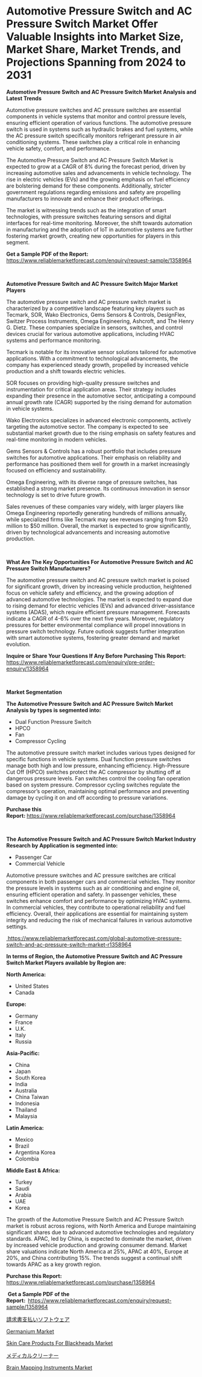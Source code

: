 <p><h1>Automotive Pressure Switch and AC Pressure Switch Market Offer Valuable Insights into Market Size, Market Share, Market Trends, and Projections Spanning from 2024 to 2031</h1></p><p><strong>Automotive Pressure Switch and AC Pressure Switch Market Analysis and Latest Trends</strong></p>
<p><p>Automotive pressure switches and AC pressure switches are essential components in vehicle systems that monitor and control pressure levels, ensuring efficient operation of various functions. The automotive pressure switch is used in systems such as hydraulic brakes and fuel systems, while the AC pressure switch specifically monitors refrigerant pressure in air conditioning systems. These switches play a critical role in enhancing vehicle safety, comfort, and performance.</p><p>The Automotive Pressure Switch and AC Pressure Switch Market is expected to grow at a CAGR of 8% during the forecast period, driven by increasing automotive sales and advancements in vehicle technology. The rise in electric vehicles (EVs) and the growing emphasis on fuel efficiency are bolstering demand for these components. Additionally, stricter government regulations regarding emissions and safety are propelling manufacturers to innovate and enhance their product offerings. </p><p>The market is witnessing trends such as the integration of smart technologies, with pressure switches featuring sensors and digital interfaces for real-time monitoring. Moreover, the shift towards automation in manufacturing and the adoption of IoT in automotive systems are further fostering market growth, creating new opportunities for players in this segment.</p></p>
<p><strong>Get a Sample PDF of the Report:&nbsp;</strong> <a href="https://www.reliablemarketforecast.com/enquiry/request-sample/1358964">https://www.reliablemarketforecast.com/enquiry/request-sample/1358964</a></p>
<p>&nbsp;</p>
<p><strong>Automotive Pressure Switch and AC Pressure Switch Major Market Players</strong></p>
<p><p>The automotive pressure switch and AC pressure switch market is characterized by a competitive landscape featuring key players such as Tecmark, SOR, Wako Electronics, Gems Sensors & Controls, DesignFlex, Switzer Process Instruments, Omega Engineering, Ashcroft, and The Henry G. Dietz. These companies specialize in sensors, switches, and control devices crucial for various automotive applications, including HVAC systems and performance monitoring.</p><p>Tecmark is notable for its innovative sensor solutions tailored for automotive applications. With a commitment to technological advancements, the company has experienced steady growth, propelled by increased vehicle production and a shift towards electric vehicles. </p><p>SOR focuses on providing high-quality pressure switches and instrumentation for critical application areas. Their strategy includes expanding their presence in the automotive sector, anticipating a compound annual growth rate (CAGR) supported by the rising demand for automation in vehicle systems.</p><p>Wako Electronics specializes in advanced electronic components, actively targeting the automotive sector. The company is expected to see substantial market growth due to the rising emphasis on safety features and real-time monitoring in modern vehicles.</p><p>Gems Sensors & Controls has a robust portfolio that includes pressure switches for automotive applications. Their emphasis on reliability and performance has positioned them well for growth in a market increasingly focused on efficiency and sustainability.</p><p>Omega Engineering, with its diverse range of pressure switches, has established a strong market presence. Its continuous innovation in sensor technology is set to drive future growth.</p><p>Sales revenues of these companies vary widely, with larger players like Omega Engineering reportedly generating hundreds of millions annually, while specialized firms like Tecmark may see revenues ranging from $20 million to $50 million. Overall, the market is expected to grow significantly, driven by technological advancements and increasing automotive production.</p></p>
<p>&nbsp;</p>
<p><strong>What Are The Key Opportunities For Automotive Pressure Switch and AC Pressure Switch Manufacturers?</strong></p>
<p><p>The automotive pressure switch and AC pressure switch market is poised for significant growth, driven by increasing vehicle production, heightened focus on vehicle safety and efficiency, and the growing adoption of advanced automotive technologies. The market is expected to expand due to rising demand for electric vehicles (EVs) and advanced driver-assistance systems (ADAS), which require efficient pressure management. Forecasts indicate a CAGR of 4-6% over the next five years. Moreover, regulatory pressures for better environmental compliance will propel innovations in pressure switch technology. Future outlook suggests further integration with smart automotive systems, fostering greater demand and market evolution.</p></p>
<p><strong>Inquire or Share Your Questions If Any Before Purchasing This Report:</strong> <a href="https://www.reliablemarketforecast.com/enquiry/pre-order-enquiry/1358964">https://www.reliablemarketforecast.com/enquiry/pre-order-enquiry/1358964</a></p>
<p>&nbsp;</p>
<p><strong>Market Segmentation</strong></p>
<p><strong>The Automotive Pressure Switch and AC Pressure Switch Market Analysis by types is segmented into:</strong></p>
<p><ul><li>Dual Function Pressure Switch</li><li>HPCO</li><li>Fan</li><li>Compressor Cycling</li></ul></p>
<p><p>The automotive pressure switch market includes various types designed for specific functions in vehicle systems. Dual function pressure switches manage both high and low pressure, enhancing efficiency. High-Pressure Cut Off (HPCO) switches protect the AC compressor by shutting off at dangerous pressure levels. Fan switches control the cooling fan operation based on system pressure. Compressor cycling switches regulate the compressor’s operation, maintaining optimal performance and preventing damage by cycling it on and off according to pressure variations.</p></p>
<p><strong>Purchase this Report:&nbsp;</strong><a href="https://www.reliablemarketforecast.com/purchase/1358964">https://www.reliablemarketforecast.com/purchase/1358964</a></p>
<p>&nbsp;</p>
<p><strong>The Automotive Pressure Switch and AC Pressure Switch Market Industry Research by Application is segmented into:</strong></p>
<p><ul><li>Passenger Car</li><li>Commercial Vehicle</li></ul></p>
<p><p>Automotive pressure switches and AC pressure switches are critical components in both passenger cars and commercial vehicles. They monitor the pressure levels in systems such as air conditioning and engine oil, ensuring efficient operation and safety. In passenger vehicles, these switches enhance comfort and performance by optimizing HVAC systems. In commercial vehicles, they contribute to operational reliability and fuel efficiency. Overall, their applications are essential for maintaining system integrity and reducing the risk of mechanical failures in various automotive settings.</p></p>
<p><a href="https://www.reliablemarketforecast.com/global-automotive-pressure-switch-and-ac-pressure-switch-market-r1358964">&nbsp;https://www.reliablemarketforecast.com/global-automotive-pressure-switch-and-ac-pressure-switch-market-r1358964</a></p>
<p><strong>In terms of Region, the Automotive Pressure Switch and AC Pressure Switch Market Players available by Region are:</strong></p>
<p>
    <p> <strong> North America: </strong>
        <ul>
            <li>United States</li>
            <li>Canada</li>
        </ul>
        </p> 
    <p> <strong> Europe: </strong>
        <ul>
            <li>Germany</li>
            <li>France</li>
            <li>U.K.</li>
            <li>Italy</li>
            <li>Russia</li>
        </ul>
        </p> 
    <p> <strong> Asia-Pacific: </strong>
        <ul>
            <li>China</li>
            <li>Japan</li>
            <li>South Korea</li>
            <li>India</li>
            <li>Australia</li>
            <li>China Taiwan</li>
            <li>Indonesia</li>
            <li>Thailand</li>
            <li>Malaysia</li>
        </ul>
        </p> 
    <p> <strong> Latin America: </strong>
        <ul>
            <li>Mexico</li>
            <li>Brazil</li>
            <li>Argentina Korea</li>
            <li>Colombia</li>
        </ul>
        </p> 
    <p> <strong> Middle East & Africa: </strong>
        <ul>
            <li>Turkey</li>
            <li>Saudi</li>
            <li>Arabia</li>
            <li>UAE</li>
            <li>Korea</li>
        </ul>
    </p>
    </p>
<p><p>The growth of the Automotive Pressure Switch and AC Pressure Switch market is robust across regions, with North America and Europe maintaining significant shares due to advanced automotive technologies and regulatory standards. APAC, led by China, is expected to dominate the market, driven by increased vehicle production and growing consumer demand. Market share valuations indicate North America at 25%, APAC at 40%, Europe at 20%, and China contributing 15%. The trends suggest a continual shift towards APAC as a key growth region.</p></p>
<p><strong>Purchase this Report: </strong><a href="https://www.reliablemarketforecast.com/purchase/1358964">https://www.reliablemarketforecast.com/purchase/1358964</a></p>
<p>&nbsp;<strong>Get a Sample PDF of the Report:&nbsp;&nbsp;</strong><a href="https://www.reliablemarketforecast.com/enquiry/request-sample/1358964">https://www.reliablemarketforecast.com/enquiry/request-sample/1358964</a></p>
<p><strong></strong></p>
<p><p><a href="https://medium.com/@titusboyer1/bill-payment-software-market-%E3%81%AF-%E3%82%B3%E3%82%B9%E3%83%88%E7%AE%A1%E7%90%86%E3%81%A8%E5%8A%B9%E7%8E%87%E5%90%91%E4%B8%8A%E3%82%92%E5%84%AA%E5%85%88%E3%81%97%E3%81%BE%E3%81%99-%E3%81%95%E3%82%89%E3%81%AB-%E5%A0%B1%E5%91%8A%E6%9B%B8%E3%81%AF%E5%B8%82%E5%A0%B4%E3%81%AE%E9%9C%80%E8%A6%81%E9%9D%A2%E3%81%A8%E4%BE%9B%E7%B5%A6%E9%9D%A2%E3%81%AE%E4%B8%A1%E6%96%B9%E3%82%92%E3%82%AB%E3%83%90%E3%83%BC%E3%81%97%E3%81%A6%E3%81%84%E3%81%BE%E3%81%99-bill-payment-d51962a7104e">請求書支払いソフトウェア</a></p><p><a href="https://issuu.com/reportprime-2/docs/germanium-market-size-2030.pptx_8e154019768806">Germanium Market</a></p><p><a href="https://www.linkedin.com/pulse/skin-care-products-blackheads-industry-analysis-report-uvgme?trackingId=cEcIX%2B3ASiON2Lepu2vtoA%3D%3D">Skin Care Products For Blackheads Market</a></p><p><a href="https://github.com/mohamedbakry57/Market-Research-Report-List-6/blob/main/691601712844.md">メディカルクリーナー</a></p><p><a href="https://github.com/vimar16th/Market-Research-Report-List-6/blob/main/brain-mapping-instruments-market.md">Brain Mapping Instruments Market</a></p></p>
